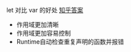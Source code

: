 let 对比 var 的好处 [知乎答案](https://www.zhihu.com/question/47456978)

- 作用域更加清晰
- 作用域更加容易控制
- Runtime自动检查重复声明的函数并报错


